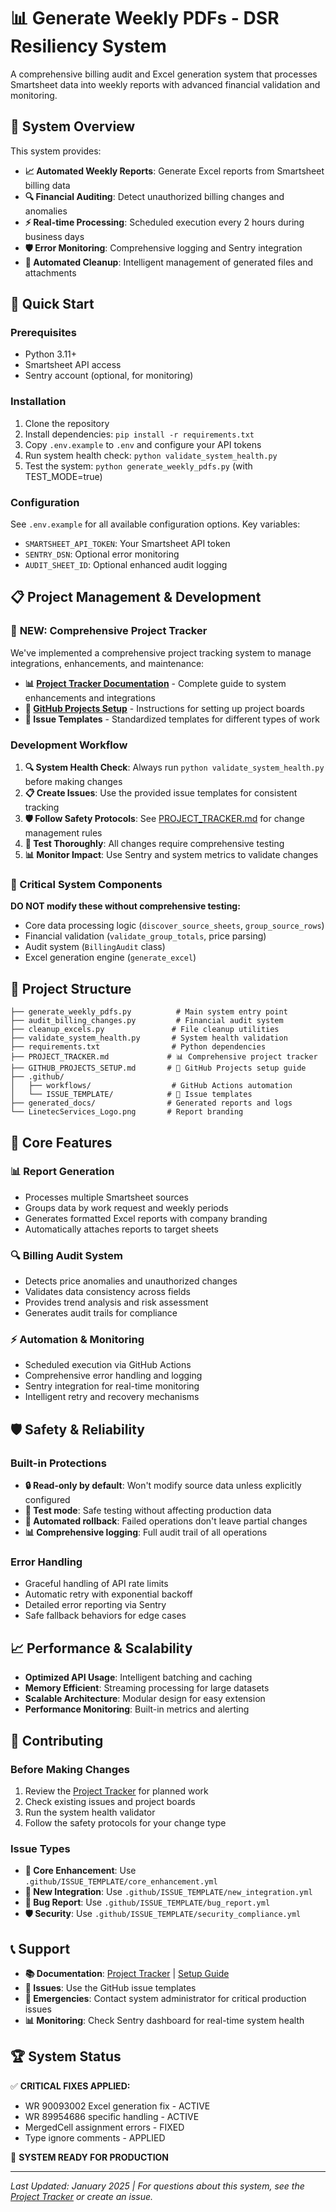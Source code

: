 # 📊 Generate Weekly PDFs - DSR Resiliency System

A comprehensive billing audit and Excel generation system that processes Smartsheet data into weekly reports with advanced financial validation and monitoring.

## 🎯 System Overview

This system provides:
- **📈 Automated Weekly Reports**: Generate Excel reports from Smartsheet billing data
- **🔍 Financial Auditing**: Detect unauthorized billing changes and anomalies
- **⚡ Real-time Processing**: Scheduled execution every 2 hours during business days
- **🛡️ Error Monitoring**: Comprehensive logging and Sentry integration
- **🔄 Automated Cleanup**: Intelligent management of generated files and attachments

## 🚀 Quick Start

### Prerequisites
- Python 3.11+
- Smartsheet API access
- Sentry account (optional, for monitoring)

### Installation
1. Clone the repository
2. Install dependencies: `pip install -r requirements.txt`
3. Copy `.env.example` to `.env` and configure your API tokens
4. Run system health check: `python validate_system_health.py`
5. Test the system: `python generate_weekly_pdfs.py` (with TEST_MODE=true)

### Configuration
See `.env.example` for all available configuration options. Key variables:
- `SMARTSHEET_API_TOKEN`: Your Smartsheet API token
- `SENTRY_DSN`: Optional error monitoring
- `AUDIT_SHEET_ID`: Optional enhanced audit logging

## 📋 Project Management & Development

### 🎯 **NEW: Comprehensive Project Tracker**

We've implemented a comprehensive project tracking system to manage integrations, enhancements, and maintenance:

- **📊 [Project Tracker Documentation](PROJECT_TRACKER.md)** - Complete guide to system enhancements and integrations
- **🚀 [GitHub Projects Setup](GITHUB_PROJECTS_SETUP.md)** - Instructions for setting up project boards
- **🎫 Issue Templates** - Standardized templates for different types of work

### Development Workflow

1. **🔍 System Health Check**: Always run `python validate_system_health.py` before making changes
2. **📋 Create Issues**: Use the provided issue templates for consistent tracking
3. **🛡️ Follow Safety Protocols**: See [PROJECT_TRACKER.md](PROJECT_TRACKER.md) for change management rules
4. **🧪 Test Thoroughly**: All changes require comprehensive testing
5. **📊 Monitor Impact**: Use Sentry and system metrics to validate changes

### 🚨 Critical System Components

**DO NOT modify these without comprehensive testing:**
- Core data processing logic (`discover_source_sheets`, `group_source_rows`)
- Financial validation (`validate_group_totals`, price parsing)
- Audit system (`BillingAudit` class)
- Excel generation engine (`generate_excel`)

## 📁 Project Structure

```
├── generate_weekly_pdfs.py          # Main system entry point
├── audit_billing_changes.py         # Financial audit system
├── cleanup_excels.py               # File cleanup utilities
├── validate_system_health.py       # System health validation
├── requirements.txt                # Python dependencies
├── PROJECT_TRACKER.md             # 📊 Comprehensive project tracker
├── GITHUB_PROJECTS_SETUP.md       # 🚀 GitHub Projects setup guide
├── .github/
│   ├── workflows/                  # GitHub Actions automation
│   └── ISSUE_TEMPLATE/            # 🎫 Issue templates
├── generated_docs/                # Generated reports and logs
└── LinetecServices_Logo.png       # Report branding
```

## 🔧 Core Features

### 📊 Report Generation
- Processes multiple Smartsheet sources
- Groups data by work request and weekly periods
- Generates formatted Excel reports with company branding
- Automatically attaches reports to target sheets

### 🔍 Billing Audit System
- Detects price anomalies and unauthorized changes
- Validates data consistency across fields
- Provides trend analysis and risk assessment
- Generates audit trails for compliance

### ⚡ Automation & Monitoring
- Scheduled execution via GitHub Actions
- Comprehensive error handling and logging
- Sentry integration for real-time monitoring
- Intelligent retry and recovery mechanisms

## 🛡️ Safety & Reliability

### Built-in Protections
- **🔒 Read-only by default**: Won't modify source data unless explicitly configured
- **🧪 Test mode**: Safe testing without affecting production data
- **🔄 Automated rollback**: Failed operations don't leave partial changes
- **📊 Comprehensive logging**: Full audit trail of all operations

### Error Handling
- Graceful handling of API rate limits
- Automatic retry with exponential backoff
- Detailed error reporting via Sentry
- Safe fallback behaviors for edge cases

## 📈 Performance & Scalability

- **Optimized API Usage**: Intelligent batching and caching
- **Memory Efficient**: Streaming processing for large datasets
- **Scalable Architecture**: Modular design for easy extension
- **Performance Monitoring**: Built-in metrics and alerting

## 🤝 Contributing

### Before Making Changes
1. Review the [Project Tracker](PROJECT_TRACKER.md) for planned work
2. Check existing issues and project boards
3. Run the system health validator
4. Follow the safety protocols for your change type

### Issue Types
- **🚀 Core Enhancement**: Use `.github/ISSUE_TEMPLATE/core_enhancement.yml`
- **🔧 New Integration**: Use `.github/ISSUE_TEMPLATE/new_integration.yml`
- **🐛 Bug Report**: Use `.github/ISSUE_TEMPLATE/bug_report.yml`
- **🛡️ Security**: Use `.github/ISSUE_TEMPLATE/security_compliance.yml`

## 📞 Support

- **📚 Documentation**: [Project Tracker](PROJECT_TRACKER.md) | [Setup Guide](GITHUB_PROJECTS_SETUP.md)
- **🐛 Issues**: Use the GitHub issue templates
- **🚨 Emergencies**: Contact system administrator for critical production issues
- **📊 Monitoring**: Check Sentry dashboard for real-time system health

## 🏆 System Status

✅ **CRITICAL FIXES APPLIED:**
- WR 90093002 Excel generation fix - ACTIVE
- WR 89954686 specific handling - ACTIVE  
- MergedCell assignment errors - FIXED
- Type ignore comments - APPLIED

🚀 **SYSTEM READY FOR PRODUCTION**

---

*Last Updated: January 2025 | For questions about this system, see the [Project Tracker](PROJECT_TRACKER.md) or create an issue.*
